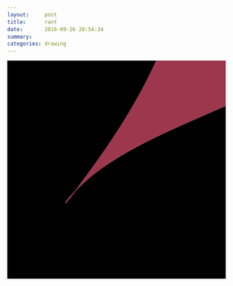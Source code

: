 ```yaml
---
layout:     post
title:      rant
date:       2016-09-26 20:54:34
summary:    
categories: drawing
---
```

![rant](/images/diary/rant.png "Just to make it clear.")

